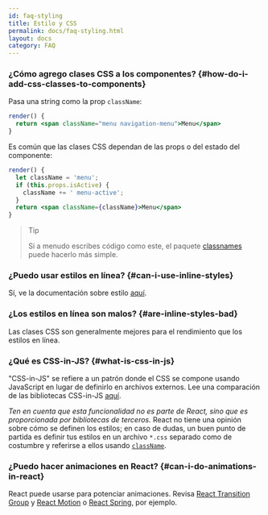 ```yaml
---
id: faq-styling
title: Estilo y CSS
permalink: docs/faq-styling.html
layout: docs
category: FAQ
---
```


### ¿Cómo agrego clases CSS a los componentes? {#how-do-i-add-css-classes-to-components}

Pasa una string como la prop `className`:

```jsx
render() {
  return <span className="menu navigation-menu">Menu</span>
}
```

Es común que las clases CSS dependan de las props o del estado del componente:

```jsx
render() {
  let className = 'menu';
  if (this.props.isActive) {
    className += ' menu-active';
  }
  return <span className={className}>Menu</span>
}
```

>Tip
>
>Si a menudo escribes código como este, el paquete [classnames](https://www.npmjs.com/package/classnames#usage-with-reactjs) puede hacerlo más simple.

### ¿Puedo usar estilos en línea? {#can-i-use-inline-styles}

Sí, ve la documentación sobre estilo [aquí](/docs/dom-elements.html#style).

### ¿Los estilos en línea son malos? {#are-inline-styles-bad}

Las clases CSS son generalmente mejores para el rendimiento que los estilos en línea.

### ¿Qué es CSS-in-JS? {#what-is-css-in-js}

"CSS-in-JS" se refiere a un patrón donde el CSS se compone usando JavaScript en lugar de definirlo en archivos externos. Lee una comparación de las bibliotecas CSS-in-JS [aquí](https://github.com/MicheleBertoli/css-in-js).

_Ten en cuenta que esta funcionalidad no es parte de React, sino que es proporcionada por bibliotecas de terceros._ React no tiene una opinión sobre cómo se definen los estilos; en caso de dudas, un buen punto de partida es definir tus estilos en un archivo `*.css` separado como de costumbre y referirse a ellos usando [`className`](/docs/dom-elements.html#classname).

### ¿Puedo hacer animaciones en React? {#can-i-do-animations-in-react}

React puede usarse para potenciar animaciones. Revisa [React Transition Group](https://reactcommunity.org/react-transition-group/) y [React Motion](https://github.com/chenglou/react-motion) o [React Spring](https://github.com/react-spring/react-spring), por ejemplo.
